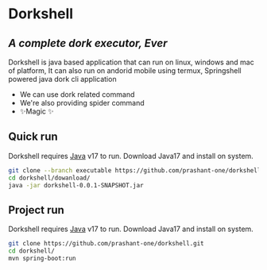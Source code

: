 # Dorkshell
## _A complete dork executor, Ever_


Dorkshell is java based application that can run on linux, windows and mac of platform,
It can also run on andorid mobile using termux,
Springshell powered java dork cli application

- We can use dork related command
- We're also providing spider command
- ✨Magic ✨
## Quick run

Dorkshell requires [Java](https://www.oracle.com/java/technologies/javase/jdk17-archive-downloads.html) v17 to run.
Download Java17 and install on system.

```sh
git clone --branch executable https://github.com/prashant-one/dorkshell.git
cd dorkshell/dowanload/
java -jar dorkshell-0.0.1-SNAPSHOT.jar

```
## Project run

Dorkshell requires [Java](https://www.oracle.com/java/technologies/javase/jdk17-archive-downloads.html) v17 to run.
Download Java17 and install on system.

```sh
git clone https://github.com/prashant-one/dorkshell.git
cd dorkshell/
mvn spring-boot:run

```
